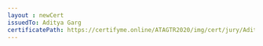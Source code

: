 ```yaml
--- 
layout : newCert 
issuedTo: Aditya Garg
certificatePath: https://certifyme.online/ATAGTR2020/img/cert/jury/AdityaGarg_82389.png
--- 
```

